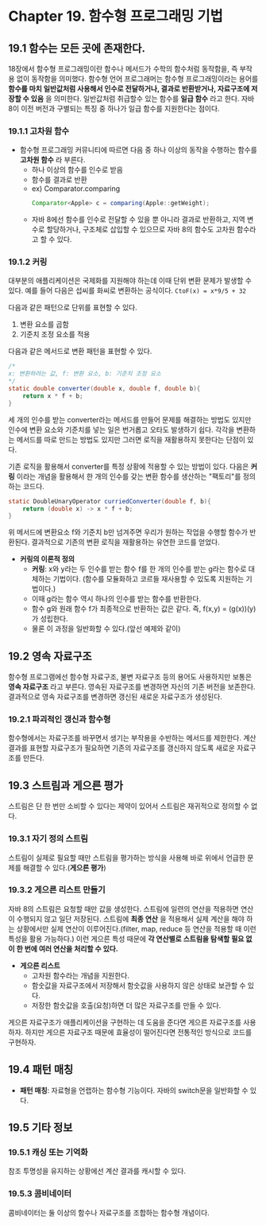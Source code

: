 # Chapter 19. 함수형 프로그래밍 기법

## 19.1 함수는 모든 곳에 존재한다.
18장에서 함수형 프로그래밍이란 함수나 메서드가 수학의 함수처럼 동작함을, 즉 부작용 없이 동작함을 의미했다. 
함수형 언어 프로그래머는 함수형 프로그래밍이라는 용어를 __함수를 마치 일반값처럼 사용해서 인수로 전달하거나, 결과로 반환받거나, 자료구조에 저장할 수 있음__ 을 의미한다.
일반값처럼 취급할수 있는 함수를 __일급 함수__ 라고 한다. 자바 8이 이전 버전과 구별되는 특징 중 하나가 일급 함수를 지원한다는 점이다.


### 19.1.1 고차원 함수
* 함수형 프로그래밍 커뮤니티에 따르면 다음 중 하나 이상의 동작을 수행하는 함수를 __고차원 함수__ 라 부른다.
    * 하나 이상의 함수를 인수로 받음
    * 함수를 결과로 반환
    * ex) Comparator.comparing
        ```java
        Comparator<Apple> c = comparing(Apple::getWeight);
        ```
    * 자바 8에선 함수를 인수로 전달할 수 있을 뿐 아니라 결과로 반환하고, 지역 변수로 할당하거나, 구조체로 삽입할 수 있으므로 자바 8의 함수도 고차원 함수라고 할 수 있다.


### 19.1.2 커링
대부분의 애플리케이션은 국제화를 지원해야 하는데 이때 단위 변환 문제가 발생할 수 있다.
예를 들어 다음은 섭씨를 화씨로 변환하는 공식이다.
``` CtoF(x) = x*9/5 + 32 ```

다음과 같은 패턴으로 단위를 표현할 수 있다.
1. 변환 요소를 곱함
2. 기준치 조정 요소를 적용

다음과 같은 메서드로 변환 패턴을 표현할 수 있다.
```java 
/*
x: 변환하려는 값, f: 변환 요소, b: 기준치 조정 요소
*/
static double converter(double x, double f, double b){ 
    return x * f + b;
}
```
세 개의 인수를 받는 converter라는 메서드를 만들어 문제를 해결하는 방법도 있지만 인수에 변환 요소와 기준치를 넣는 일은 번거롭고 오타도 발생하기 쉽다.
각각을 변환하는 메서드를 따로 만드는 방법도 있지만 그러면 로직을 재활용하지 못한다는 단점이 있다.

기존 로직을 활용해서 converter를 특정 상황에 적용할 수 있는 방법이 있다. 다음은 __커링__ 이라는 개념을 활용해서 한 개의 인수를 갖는 변환 함수를 생산하는 "팩토리"를 정의하는 코드다.
```java
static DoubleUnaryOperator curriedConverter(double f, b){
    return (double x) -> x * f + b;
}
```
위 메서드에 변환요소 f와 기준치 b만 넘겨주면 우리가 원하는 작업을 수행할 함수가 반환된다. 결과적으로 기존의 변환 로직을 재활용하는 유연한 코드를 얻었다.

* __커링의 이론적 정의__
    * __커링__: x와 y라는 두 인수를 받는 함수 f를 한 개의 인수를 받는 g라는 함수로 대체하는 기법이다. (함수를 모듈화하고 코르들 재사용할 수 있도록 지원하는 기법이다.)
    * 이때 g라는 함수 역시 하나의 인수를 받는 함수를 반환한다.
    * 함수 g와 원래 함수 f가 최종적으로 반환하는 값은 같다. 즉, f(x,y) = (g(x))(y) 가 성립한다.
    * 물론 이 과정을 일반화할 수 있다.(앞선 예제와 같이)



## 19.2 영속 자료구조
함수형 프로그램에선 함수형 자료구조, 불변 자료구조 등의 용어도 사용하지만 보통은 __영속 자료구조__ 라고 부른다.
영속된 자료구조를 변경하면 자신의 기존 버전을 보존한다. 결과적으로 영속 자료구조를 변경하면 갱신된 새로운 자료구조가 생성된다.


### 19.2.1 파괴적인 갱신과 함수형
함수형에서는 자료구조를 바꾸면서 생기는 부작용을 수반하는 메서드를 제한한다. 
계산 결과를 표현할 자료구조가 필요하면 기존의 자료구조를 갱신하지 않도록 새로운 자료구조를 만든다.



## 19.3 스트림과 게으른 평가
스트림은 단 한 번만 소비할 수 있다는 제약이 있어서 스트림은 재귀적으로 정의할 수 없다. 


### 19.3.1 자기 정의 스트림
스트림이 실제로 필요할 때만 스트림을 평가하는 방식을 사용해 바로 위에서 언급한 문제를 해결할 수 있다.(__게으른 평가__)


### 19.3.2 게으른 리스트 만들기
자바 8의 스트림은 요청할 때만 값을 생성한다. 스트림에 일련의 연산을 적용하면 연산이 수행되지 않고 일단 저장된다. 
스트림에 __최종 연산__ 을 적용해서 실제 계산을 해야 하는 상황에서만 실제 연산이 이루어진다.(filter, map, reduce 등 연산을 적용할 때 이런 특성을 활용 가능하다.)
이런 게으른 특성 때문에 __각 연산별로 스트림을 탐색할 필요 없이 한 번에 여러 연산을 처리할 수 있다.__

* __게으른 리스트__
    * 고차원 함수라는 개념을 지원한다.
    * 함숫값을 자료구조에서 저장해서 함숫값을 사용하지 않은 상태로 보관할 수 있다. 
    * 저장한 함숫값을 호출(요청)하면 더 많은 자료구조를 만들 수 있다.

게으른 자료구조가 애플리케이션을 구현하는 데 도움을 준다면 게으른 자료구조를 사용하자. 하지만 게으른 자료구조 때문에 효율성이 떨어진다면 전통적인 방식으로 코드를 구현하자.


## 19.4 패턴 매칭
* __패턴 매칭__: 자료형을 언랩하는 함수형 기능이다. 자바의 switch문을 일반화할 수 있다.


## 19.5 기타 정보
### 19.5.1 캐싱 또는 기억화
참조 투명성을 유지하는 상황에선 계산 결과를 캐시할 수 있다.

### 19.5.3 콤비네이터
콤비네이터는 둘 이상의 함수나 자료구조를 조합하는 함수형 개념이다.
 